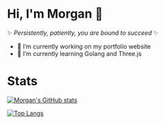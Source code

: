 #  Hi, I'm Morgan 👋

✨ _Persistently, patiently, you are bound to succeed_ ✨

- 🔭 I’m currently working on my portfolio website
- 🌱 I’m currently learning Golang and Three.js


# Stats
[![Morgan's GitHub stats](https://github-readme-stats.vercel.app/api?username=moppydev&show_icons=true&theme=discord_old_blurple&hide=stars&border_radius=20&custom_title=My%20Github%20Data)](https://github.com/anuraghazra/github-readme-stats)

[![Top Langs](https://github-readme-stats.vercel.app/api/top-langs/?username=moppydev&theme=discord_old_blurple&border_radius=20&layout=compact)](https://github.com/anuraghazra/github-readme-stats)
